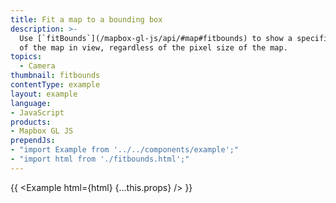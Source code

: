 ```yaml
---
title: Fit a map to a bounding box
description: >-
  Use [`fitBounds`](/mapbox-gl-js/api/#map#fitbounds) to show a specific area
  of the map in view, regardless of the pixel size of the map.
topics:
  - Camera
thumbnail: fitbounds
contentType: example
layout: example
language:
- JavaScript
products:
- Mapbox GL JS
prependJs:
- "import Example from '../../components/example';"
- "import html from './fitbounds.html';"
---
```


{{ <Example html={html} {...this.props} /> }}
